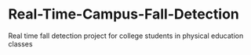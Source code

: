 # Real-Time-Campus-Fall-Detection
Real time fall detection project for college students in physical education classes
